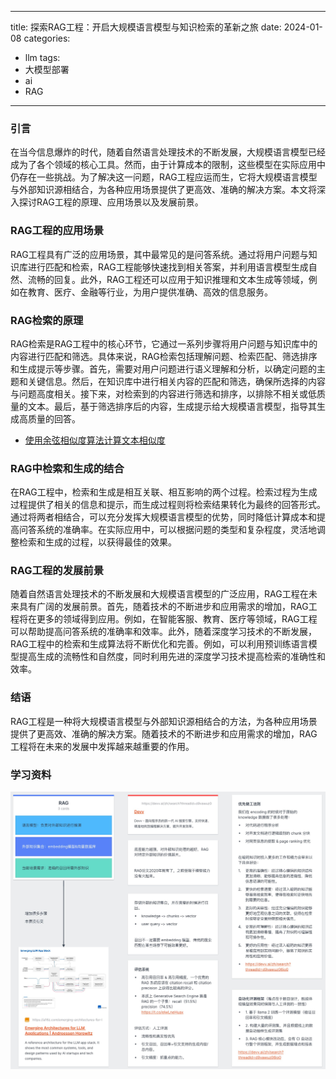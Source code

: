 ---
title: 探索RAG工程：开启大规模语言模型与知识检索的革新之旅
date: 2024-01-08
categories: 
- llm
tags:
- 大模型部署
- ai
- RAG
------

### 引言
在当今信息爆炸的时代，随着自然语言处理技术的不断发展，大规模语言模型已经成为了各个领域的核心工具。然而，由于计算成本的限制，这些模型在实际应用中仍存在一些挑战。为了解决这一问题，RAG工程应运而生，它将大规模语言模型与外部知识源相结合，为各种应用场景提供了更高效、准确的解决方案。本文将深入探讨RAG工程的原理、应用场景以及发展前景。

### RAG工程的应用场景
RAG工程具有广泛的应用场景，其中最常见的是问答系统。通过将用户问题与知识库进行匹配和检索，RAG工程能够快速找到相关答案，并利用语言模型生成自然、流畅的回复。此外，RAG工程还可以应用于知识推理和文本生成等领域，例如在教育、医疗、金融等行业，为用户提供准确、高效的信息服务。


### RAG检索的原理

RAG检索是RAG工程中的核心环节，它通过一系列步骤将用户问题与知识库中的内容进行匹配和筛选。具体来说，RAG检索包括理解问题、检索匹配、筛选排序和生成提示等步骤。首先，需要对用户问题进行语义理解和分析，以确定问题的主题和关键信息。然后，在知识库中进行相关内容的匹配和筛选，确保所选择的内容与问题高度相关。接下来，对检索到的内容进行筛选和排序，以排除不相关或低质量的文本。最后，基于筛选排序后的内容，生成提示给大规模语言模型，指导其生成高质量的回答。


* [使用余弦相似度算法计算文本相似度](https://www.zhihu.com/tardis/zm/art/43396514?source_id=1003)


### RAG中检索和生成的结合

在RAG工程中，检索和生成是相互关联、相互影响的两个过程。检索过程为生成过程提供了相关的信息和提示，而生成过程则将检索结果转化为最终的回答形式。通过将两者相结合，可以充分发挥大规模语言模型的优势，同时降低计算成本和提高问答系统的准确率。在实际应用中，可以根据问题的类型和复杂程度，灵活地调整检索和生成的过程，以获得最佳的效果。


### RAG工程的发展前景
随着自然语言处理技术的不断发展和大规模语言模型的广泛应用，RAG工程在未来具有广阔的发展前景。首先，随着技术的不断进步和应用需求的增加，RAG工程将在更多的领域得到应用。例如，在智能客服、教育、医疗等领域，RAG工程可以帮助提高问答系统的准确率和效率。此外，随着深度学习技术的不断发展，RAG工程中的检索和生成算法将不断优化和完善。例如，可以利用预训练语言模型提高生成的流畅性和自然度，同时利用先进的深度学习技术提高检索的准确性和效率。


### 结语
RAG工程是一种将大规模语言模型与外部知识源相结合的方法，为各种应用场景提供了更高效、准确的解决方案。随着技术的不断进步和应用需求的增加，RAG工程将在未来的发展中发挥越来越重要的作用。


### 学习资料
![learn](/imgs/a/rag-learn.jpg)